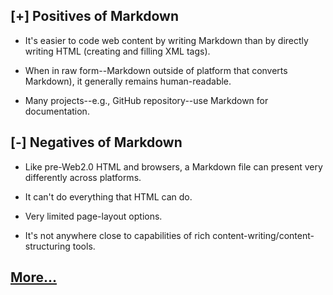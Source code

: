 ## **[+]** Positives of Markdown
- It's easier to code web content by writing Markdown than by directly writing HTML (creating and filling XML tags).  

- When in raw form--Markdown outside of platform that converts Markdown), it generally remains human-readable.  

- Many projects--e.g., GitHub repository--use Markdown for documentation.  


## **[-]** Negatives of Markdown
- Like pre-Web2.0 HTML and browsers, a Markdown file can present very differently across platforms.  

- It can't do everything that HTML can do.  

- Very limited page-layout options.  

- It's not anywhere close to capabilities of rich content-writing/content-structuring tools.


## [More...](subpages/GettingHelp.md)
